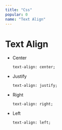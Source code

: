 ```yaml
---
title: "Css"
popular: 0
name: "Text Align"
---
```


# Text Align

- Center

  ```
  text-align: center;
  ```

- Justify

  ```
  text-align: justify;
  ```

- Right

  ```
  text-align: right;
  ```

- Left

  ```
  text-align: left;
  ```
